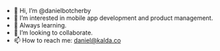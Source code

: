 - 👋 Hi, I’m @danielbotcherby
- 👀 I’m interested in mobile app development and product management.
- 🌱 Always learning.
- 💞️ I’m looking to collaborate.
- 📫 How to reach me: daniel@kalda.co

<!---
danielbotcherby/danielbotcherby is a ✨ special ✨ repository because its `README.md` (this file) appears on your GitHub profile.
You can click the Preview link to take a look at your changes.
--->
